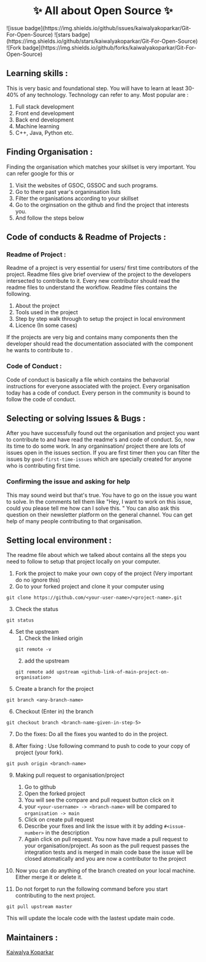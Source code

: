 <h1 align="center">
    ✨ All about Open Source ✨
</h1>
![issue badge](https://img.shields.io/github/issues/kaiwalyakoparkar/Git-For-Open-Source)
![stars badge](https://img.shields.io/github/stars/kaiwalyakoparkar/Git-For-Open-Source)
![Fork badge](https://img.shields.io/github/forks/kaiwalyakoparkar/Git-For-Open-Source)

## Learning skills :
This is very basic and foundational step. You will have to learn at least 30-40% of any technology. Technology can refer to any. Most popular are :
1. Full stack development
2. Front end development
3. Back end development
4. Machine learning
5. C++, Java, Python
etc.

## Finding Organisation :
Finding the organisation which matches your skillset is very important. You can refer google for this or 
1. Visit the websites of GSOC, GSSOC and such programs.
2. Go to there past year's organinsation lists
3. Filter the organisations according to your skillset
4. Go to the orginsation on the github and find the project that interests you.
5. And follow the steps below

## Code of conducts & Readme of Projects :
### Readme of Project :
Readme of a project is very essential for users/ first time contributors of the project. Readme files give brief overview of the project to the developers intersected to contribute to it. Every new contributor should read the readme files to understand the workflow. Readme files contains the following.
1. About the project
2. Tools used in the project
3. Step by step walk through to setup the project in local environment
4. Licence (In some cases)

If the projects are very big and contains many components then the developer should read the documentation associated with the component he wants to contribute to .

### Code of Conduct :
Code of conduct is basically a file which contains the behavorial instructions for everyone associated with the project. Every organisation today has a code of conduct. Every person in the community is bound to follow the code of conduct.

## Selecting or solving Issues & Bugs :
After you have successfully found out the organisation and project you want to contribute to and have read the readme's and code of conduct. So, now its time to do some work. In any organinsation/ project there are lots of issues open in the issues section. If you are first timer then you can filter the issues by `good-first-time-issues` which are specially created for anyone who is contributing first time.

### Confirming the issue and asking for help
This may sound weird but that's true. You have to go on the issue you want to solve. In the comments tell them like "Hey, I want to work on this issue, could you please tell me how can I solve this. " You can also ask this question on their newsletter platform on the general channel. You can get help of many people contributing to that organisation.

## Setting local environment :
The readme file about which we talked about contains all the steps you need to follow to setup that project locally on your computer.
1. Fork the project to make your own copy of the project (Very important do no ignore this)
2. Go to your forked project and clone it your computer using
```git
git clone https://github.com/<your-user-name>/<project-name>.git
```
3. Check the status
```git
git status
```
4. Set the upstream
    1. Check the linked origin
    ```git
    git remote -v
    ```
    2. add the upstream 
    ```git
    git remote add upstream <github-link-of-main-project-on-organisation>
    ```
5. Create a branch for the project
```git
git branch <any-branch-name>
```
6. Checkout (Enter in) the branch
```git
git checkout branch <branch-name-given-in-step-5>
```
7. Do the fixes: 
Do all the fixes you wanted to do in the project.

8. After fixing : Use following command to push to code to your copy of project (your fork).
```git
git push origin <branch-name>
```
9. Making pull request to organisation/project
    1. Go to github
    2. Open the forked project
    3. You will see the compare and pull request button click on it
    4. your `<your-username> -> <branch-name>` will be compared to `organisation -> main`
    5. Click on create pull request
    6. Describe your fixes and link the issue with it by adding `#<issue-number>` in the description
    7. Again click on pull request.
You now have made a pull request to your organisation/project. As soon as the pull request passes the integration tests and is merged in main code base the issue will be closed atomatically and you are now a contributor to the project

10. Now you can do anything of the branch created on your local machine. Either merge it or delete it.
11. Do not forget to run the following command before you start contributing to the next project.
```git
git pull upstream master
```
This will update the locale code with the lastest update main code. 
 
## Maintainers : 
[Kaiwalya Koparkar](https://kaiwalyakoparkar.github.io/)
